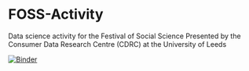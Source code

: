 # FOSS-Activity
Data science activity for the Festival of Social Science
Presented by the Consumer Data Research Centre (CDRC) at the University of Leeds

[![Binder](https://mybinder.org/badge_logo.svg)](https://mybinder.org/v2/gh/Leeds-CDRC/FOSS-Activity/main?labpath=FOSS%20Draft.ipynb)
